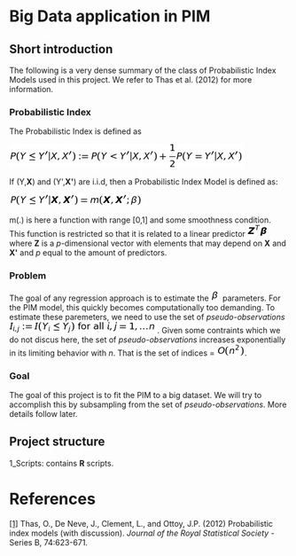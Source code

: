 # Big Data application in PIM

## Short introduction
The following is a very dense summary of the class of Probabilistic Index Models used in this project. We refer to Thas et al. (2012) for more information.
### Probabilistic Index
The Probabilistic Index is defined as 

![PI](3_img/PI.jpg)

If (Y,**X**) and (Y',**X'**) are i.i.d, then a Probabilistic Index Model is defined as:

![PIM](3_img/PIM.jpg)

m(.) is here a function with range [0,1] and some smoothness condition. This function is restricted so that it is related to a linear predictor ![Zbeta](3_img/Zbeta.jpg) where **Z** is a *p*-dimensional vector with elements that may depend on **X** and **X'** and *p* equal to the amount of predictors. 


### Problem
The goal of any regression approach is to estimate the ![beta](3_img/beta.jpg) parameters. For the PIM model, this quickly becomes computationally too demanding. To estimate these paremeters, we need to use the set of *pseudo-observations* ![pseudo](3_img/pseudo.jpg). Given some contraints which we do not discus here, the set of *pseudo-observations* increases exponentially in its limiting behavior with *n*. That is the set of indices = ![O](3_img/bigO.jpg). 


### Goal 
The goal of this project is to fit the PIM to a big dataset. We will try to accomplish this by subsampling from the set of *pseudo-observations*. More details follow later.


## Project structure
1_Scripts: contains **R** scripts.



# References
[[1]](http://citeseerx.ist.psu.edu/viewdoc/download?doi=10.1.1.448.9892&rep=rep1&type=pdf) Thas, O., De Neve, J., Clement, L., and Ottoy, J.P. (2012) Probabilistic index models (with discussion). *Journal of the Royal Statistical Society* - Series B, 74:623-671. 